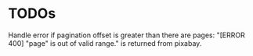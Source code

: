 # TODOs 

Handle error if pagination offset is greater than there are pages: "[ERROR 400] "page" is out of valid range." is returned from pixabay.







